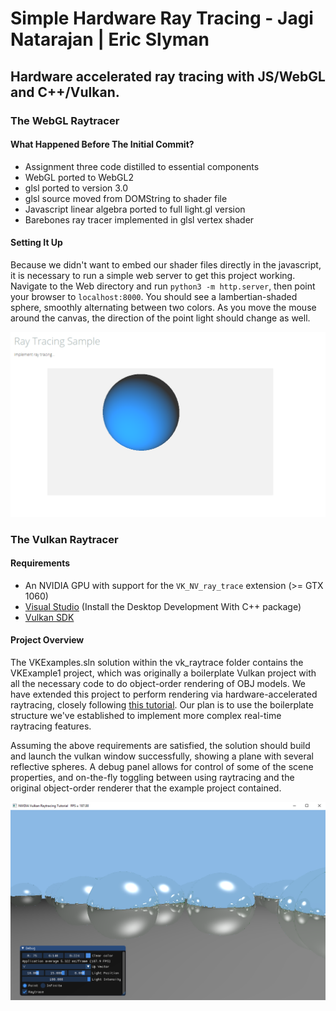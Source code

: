 # Simple Hardware Ray Tracing - Jagi Natarajan | Eric Slyman

## Hardware accelerated ray tracing with JS/WebGL and C++/Vulkan.

### The WebGL Raytracer

#### What Happened Before The Initial Commit?

- Assignment three code distilled to essential components
- WebGL ported to WebGL2
- glsl ported to version 3.0
- glsl source moved from DOMString to shader file
- Javascript linear algebra ported to full light.gl version
- Barebones ray tracer implemented in glsl vertex shader

#### Setting It Up

Because we didn't want to embed our shader files directly in the javascript, it is necessary to run a simple web server to get this project working. Navigate to the Web directory and run `python3 -m http.server`, then point your browser to `localhost:8000`. You should see a lambertian-shaded sphere, smoothly alternating between two colors. As you move the mouse around the canvas, the direction of the point light should change as well.

![The WebGL raytracer](results/webgl_lambertian.png)

### The Vulkan Raytracer 

#### Requirements

- An NVIDIA GPU with support for the `VK_NV_ray_trace` extension (>= GTX 1060)
- [Visual Studio](https://visualstudio.microsoft.com/downloads/) (Install the Desktop Development With C++ package)
- [Vulkan SDK](https://vulkan.lunarg.com/sdk/home)

#### Project Overview

The VKExamples.sln solution within the vk_raytrace folder contains the VKExample1 project, which was originally a boilerplate Vulkan project with all the necessary code to do object-order rendering of OBJ models. We have extended this project to perform rendering via hardware-accelerated raytracing, closely following [this tutorial](https://nvpro-samples.github.io/vk_raytracing_tutorial/). Our plan is to use the boilerplate structure we've established to implement more complex real-time raytracing features.

Assuming the above requirements are satisfied, the solution should build and launch the vulkan window successfully, showing a plane with several reflective spheres. A debug panel allows for control of some of the scene properties, and on-the-fly toggling between using raytracing and the original object-order renderer that the example project contained.

![The Vulkan raytracer](results/vk_reflection.png)